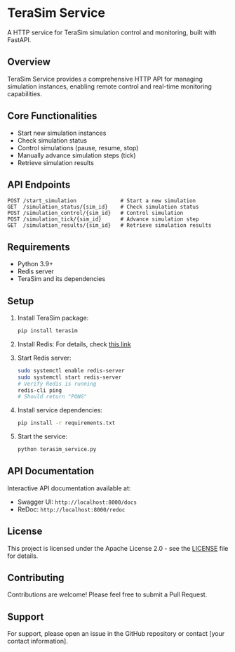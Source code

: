 # TeraSim Service

A HTTP service for TeraSim simulation control and monitoring, built with FastAPI.

## Overview

TeraSim Service provides a comprehensive HTTP API for managing simulation instances, enabling remote control and real-time monitoring capabilities.

## Core Functionalities

- Start new simulation instances
- Check simulation status
- Control simulations (pause, resume, stop)
- Manually advance simulation steps (tick)
- Retrieve simulation results

## API Endpoints

```
POST /start_simulation              # Start a new simulation
GET  /simulation_status/{sim_id}    # Check simulation status
POST /simulation_control/{sim_id}   # Control simulation
POST /simulation_tick/{sim_id}      # Advance simulation step
GET  /simulation_results/{sim_id}   # Retrieve simulation results
```

## Requirements

- Python 3.9+
- Redis server
- TeraSim and its dependencies

## Setup

1. Install TeraSim package:
   ```bash
   pip install terasim
   ```

2. Install Redis:
   For details, check [this link](https://redis.io/docs/latest/operate/oss_and_stack/install/install-redis/install-redis-on-linux/)

3. Start Redis server:
   ```bash
   sudo systemctl enable redis-server
   sudo systemctl start redis-server
   # Verify Redis is running
   redis-cli ping
   # Should return "PONG"
   ```

4. Install service dependencies:
   ```bash
   pip install -r requirements.txt
   ```

5. Start the service:
   ```bash
   python terasim_service.py
   ```

## API Documentation

Interactive API documentation available at:
- Swagger UI: `http://localhost:8000/docs`
- ReDoc: `http://localhost:8000/redoc`

## License

This project is licensed under the Apache License 2.0 - see the [LICENSE](LICENSE) file for details.

## Contributing

Contributions are welcome! Please feel free to submit a Pull Request.

## Support

For support, please open an issue in the GitHub repository or contact [your contact information].